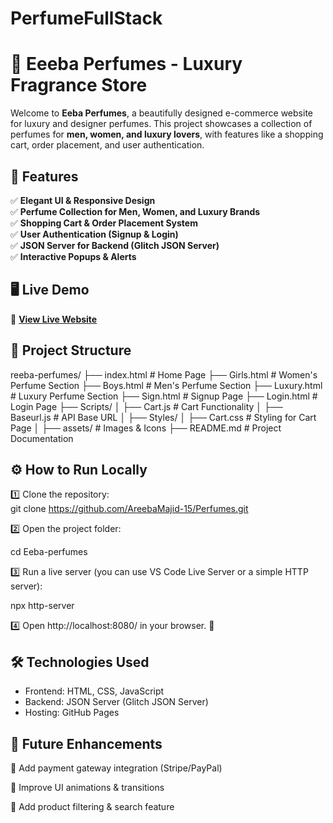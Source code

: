 # PerfumeFullStack
# 🌸 Eeeba Perfumes - Luxury Fragrance Store

Welcome to **Eeba Perfumes**, a beautifully designed e-commerce website for luxury and designer perfumes. This project showcases a collection of perfumes for **men, women, and luxury lovers**, with features like a shopping cart, order placement, and user authentication.

## 🚀 Features
✅ **Elegant UI & Responsive Design**  
✅ **Perfume Collection for Men, Women, and Luxury Brands**  
✅ **Shopping Cart & Order Placement System**  
✅ **User Authentication (Signup & Login)**  
✅ **JSON Server for Backend (Glitch JSON Server)**  
✅ **Interactive Popups & Alerts**  


## 🖥️ Live Demo  
🔗 **[View Live Website](https://areebamajid-15.github.io/Perfumes/)**  


## 📂 Project Structure  
reeba-perfumes/ ├── index.html # Home Page ├── Girls.html # Women's Perfume Section ├── Boys.html # Men's Perfume Section ├── Luxury.html # Luxury Perfume Section ├── Sign.html # Signup Page ├── Login.html # Login Page ├── Scripts/ │ ├── Cart.js # Cart Functionality │ ├── Baseurl.js # API Base URL │ ├── Styles/ │ ├── Cart.css # Styling for Cart Page │ ├── assets/ # Images & Icons ├── README.md # Project Documentation


## ⚙️ How to Run Locally
1️⃣ Clone the repository:  
git clone https://github.com/AreebaMajid-15/Perfumes.git

2️⃣ Open the project folder:

cd Eeba-perfumes

3️⃣ Run a live server (you can use VS Code Live Server or a simple HTTP server):

npx http-server

4️⃣ Open http://localhost:8080/ in your browser. 🚀


## 🛠️ Technologies Used
- Frontend: HTML, CSS, JavaScript
- Backend: JSON Server (Glitch JSON Server)
- Hosting: GitHub Pages


## 📌 Future Enhancements
🔹 Add payment gateway integration (Stripe/PayPal)

🔹 Improve UI animations & transitions

🔹 Add product filtering & search feature


